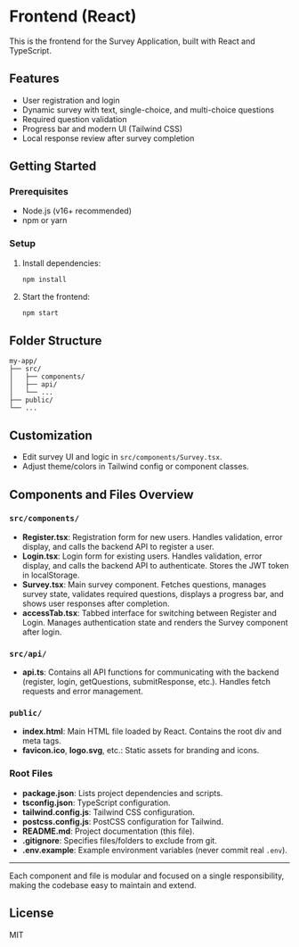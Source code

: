 # Frontend (React)

This is the frontend for the Survey Application, built with React and TypeScript.

## Features
- User registration and login
- Dynamic survey with text, single-choice, and multi-choice questions
- Required question validation
- Progress bar and modern UI (Tailwind CSS)
- Local response review after survey completion

## Getting Started

### Prerequisites
- Node.js (v16+ recommended)
- npm or yarn

### Setup
1. Install dependencies:
	```bash
	npm install
	```
2. Start the frontend:
	```bash
	npm start
	```

## Folder Structure
```
my-app/
├── src/
│   ├── components/
│   ├── api/
│   └── ...
├── public/
└── ...
```

## Customization
- Edit survey UI and logic in `src/components/Survey.tsx`.
- Adjust theme/colors in Tailwind config or component classes.

## Components and Files Overview

### `src/components/`
- **Register.tsx**: Registration form for new users. Handles validation, error display, and calls the backend API to register a user.
- **Login.tsx**: Login form for existing users. Handles validation, error display, and calls the backend API to authenticate. Stores the JWT token in localStorage.
- **Survey.tsx**: Main survey component. Fetches questions, manages survey state, validates required questions, displays a progress bar, and shows user responses after completion.
- **accessTab.tsx**: Tabbed interface for switching between Register and Login. Manages authentication state and renders the Survey component after login.

### `src/api/`
- **api.ts**: Contains all API functions for communicating with the backend (register, login, getQuestions, submitResponse, etc.). Handles fetch requests and error management.

### `public/`
- **index.html**: Main HTML file loaded by React. Contains the root div and meta tags.
- **favicon.ico**, **logo.svg**, etc.: Static assets for branding and icons.

### Root Files
- **package.json**: Lists project dependencies and scripts.
- **tsconfig.json**: TypeScript configuration.
- **tailwind.config.js**: Tailwind CSS configuration.
- **postcss.config.js**: PostCSS configuration for Tailwind.
- **README.md**: Project documentation (this file).
- **.gitignore**: Specifies files/folders to exclude from git.
- **.env.example**: Example environment variables (never commit real `.env`).

---

Each component and file is modular and focused on a single responsibility, making the codebase easy to maintain and extend.

## License
MIT
